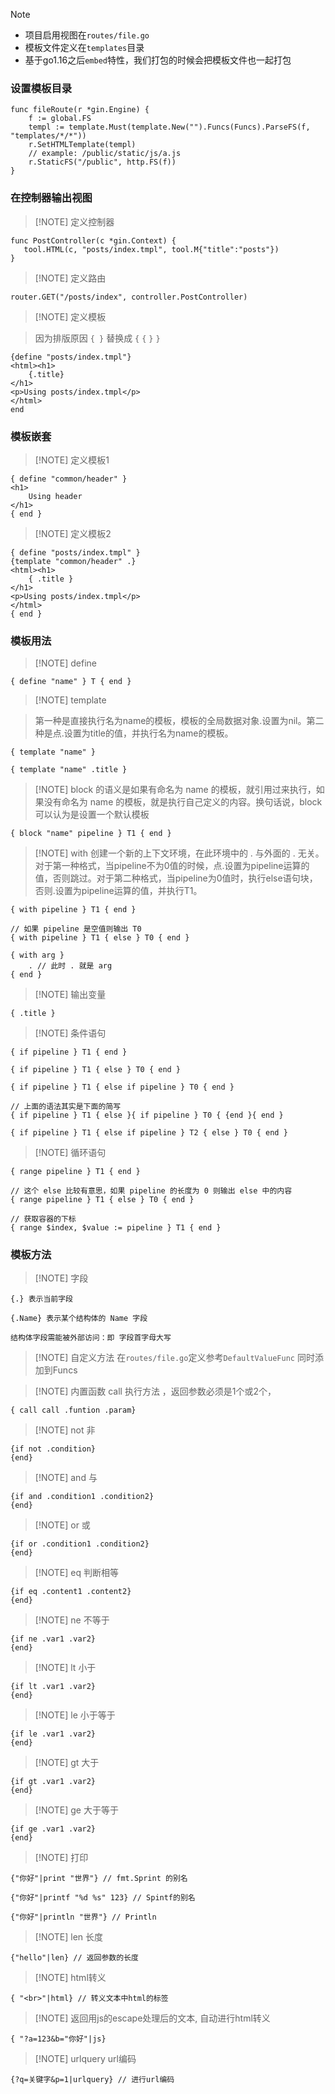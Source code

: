 > [!NOTE]


* 项目启用视图在`routes/file.go`
* 模板文件定义在`templates`目录
* 基于go1.16之后`embed`特性，我们打包的时候会把模板文件也一起打包

### 设置模板目录

```
func fileRoute(r *gin.Engine) {
	f := global.FS
	templ := template.Must(template.New("").Funcs(Funcs).ParseFS(f, "templates/*/*"))
	r.SetHTMLTemplate(templ)
	// example: /public/static/js/a.js
	r.StaticFS("/public", http.FS(f))
}
```

### 在控制器输出视图


> [!NOTE] 定义控制器

```
func PostController(c *gin.Context) {
   tool.HTML(c, "posts/index.tmpl", tool.M{"title":"posts"})
}
```

> [!NOTE] 定义路由

```
router.GET("/posts/index", controller.PostController)
```

> [!NOTE] 定义模板

> 因为排版原因 `{ }` 替换成 `{` `{`  `}` `}`

```
{define "posts/index.tmpl"}
<html><h1>
	{.title}
</h1>
<p>Using posts/index.tmpl</p>
</html>
end 
```

### 模板嵌套

> [!NOTE] 定义模板1

```
{ define "common/header" }
<h1>
	Using header
</h1>
{ end }
```

> [!NOTE] 定义模板2

```
{ define "posts/index.tmpl" }
{template "common/header" .}
<html><h1>
	{ .title }
</h1>
<p>Using posts/index.tmpl</p>
</html>
{ end }
```

### 模板用法

> [!NOTE] define

```
{ define "name" } T { end }

```

> [!NOTE] template

> 第一种是直接执行名为name的模板，模板的全局数据对象.设置为nil。第二种是点.设置为title的值，并执行名为name的模板。

```
{ template "name" }

{ template "name" .title }

```

> [!NOTE] block 的语义是如果有命名为 name 的模板，就引用过来执行，如果没有命名为 name 的模板，就是执行自己定义的内容。换句话说，block可以认为是设置一个默认模板

```
{ block "name" pipeline } T1 { end }

```

> [!NOTE] with 创建一个新的上下文环境，在此环境中的 . 与外面的 . 无关。
对于第一种格式，当pipeline不为0值的时候，点.设置为pipeline运算的值，否则跳过。对于第二种格式，当pipeline为0值时，执行else语句块，否则.设置为pipeline运算的值，并执行T1。

```
{ with pipeline } T1 { end }

// 如果 pipeline 是空值则输出 T0
{ with pipeline } T1 { else } T0 { end }

{ with arg }
    . // 此时 . 就是 arg
{ end }

```

> [!NOTE]  输出变量

```
{ .title }

```

> [!NOTE] 条件语句

```
{ if pipeline } T1 { end }

{ if pipeline } T1 { else } T0 { end }

{ if pipeline } T1 { else if pipeline } T0 { end }

// 上面的语法其实是下面的简写
{ if pipeline } T1 { else }{ if pipeline } T0 { {end }{ end }

{ if pipeline } T1 { else if pipeline } T2 { else } T0 { end }

```

> [!NOTE] 循环语句

```
{ range pipeline } T1 { end }

// 这个 else 比较有意思，如果 pipeline 的长度为 0 则输出 else 中的内容
{ range pipeline } T1 { else } T0 { end }

// 获取容器的下标
{ range $index, $value := pipeline } T1 { end }

```

### 模板方法

> [!NOTE] 字段

```
{.} 表示当前字段

{.Name} 表示某个结构体的 Name 字段

结构体字段需能被外部访问：即 字段首字母大写
```

> [!NOTE] 自定义方法 在`routes/file.go`定义参考`DefaultValueFunc` 同时添加到Funcs


> [!NOTE] 内置函数 call 执行方法 ，返回参数必须是1个或2个，

```
{ call call .funtion .param}
```

> [!NOTE] not 非

```
{if not .condition} 
{end}
```

> [!NOTE] and 与

```
{if and .condition1 .condition2} 
{end}
```

> [!NOTE] or 或

```
{if or .condition1 .condition2} 
{end}
```
> [!NOTE] eq 判断相等

```
{if eq .content1 .content2}
{end}
```

> [!NOTE] ne 不等于

```
{if ne .var1 .var2} 
{end}
```

> [!NOTE] lt 小于

```
{if lt .var1 .var2} 
{end}
```

> [!NOTE] le 小于等于

```
{if le .var1 .var2} 
{end}
```

> [!NOTE] gt 大于

```
{if gt .var1 .var2} 
{end}
```

> [!NOTE] ge 大于等于

```
{if ge .var1 .var2} 
{end}
```
> [!NOTE] 打印

```
{"你好"|print "世界"} // fmt.Sprint 的别名

{"你好"|printf "%d %s" 123} // Spintf的别名

{"你好"|println "世界"} // Println
```

> [!NOTE] len 长度

```
{"hello"|len} // 返回参数的长度
```

> [!NOTE] html转义

```
{ "<br>"|html} // 转义文本中html的标签
```

> [!NOTE] 返回用js的escape处理后的文本, 自动进行html转义

```
{ "?a=123&b="你好"|js} 
```

> [!NOTE] urlquery url编码

```
{?q=关键字&p=1|urlquery} // 进行url编码
```